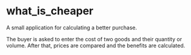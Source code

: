 # what_is_cheaper
A small application for calculating a better purchase.

The buyer is asked to enter the cost of two goods and their quantity or volume. After that, prices are compared and the benefits are calculated.
